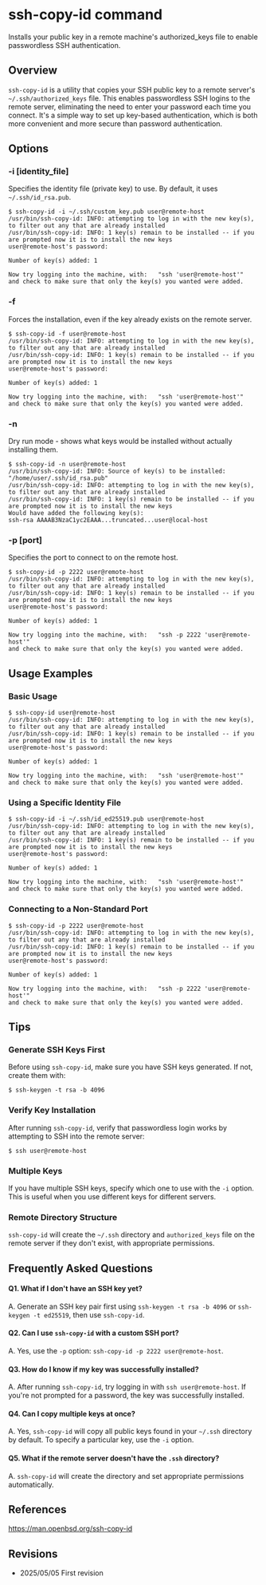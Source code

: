 # ssh-copy-id command

Installs your public key in a remote machine's authorized_keys file to enable passwordless SSH authentication.

## Overview

`ssh-copy-id` is a utility that copies your SSH public key to a remote server's `~/.ssh/authorized_keys` file. This enables passwordless SSH logins to the remote server, eliminating the need to enter your password each time you connect. It's a simple way to set up key-based authentication, which is both more convenient and more secure than password authentication.

## Options

### **-i [identity_file]**

Specifies the identity file (private key) to use. By default, it uses `~/.ssh/id_rsa.pub`.

```console
$ ssh-copy-id -i ~/.ssh/custom_key.pub user@remote-host
/usr/bin/ssh-copy-id: INFO: attempting to log in with the new key(s), to filter out any that are already installed
/usr/bin/ssh-copy-id: INFO: 1 key(s) remain to be installed -- if you are prompted now it is to install the new keys
user@remote-host's password: 

Number of key(s) added: 1

Now try logging into the machine, with:   "ssh 'user@remote-host'"
and check to make sure that only the key(s) you wanted were added.
```

### **-f**

Forces the installation, even if the key already exists on the remote server.

```console
$ ssh-copy-id -f user@remote-host
/usr/bin/ssh-copy-id: INFO: attempting to log in with the new key(s), to filter out any that are already installed
/usr/bin/ssh-copy-id: INFO: 1 key(s) remain to be installed -- if you are prompted now it is to install the new keys
user@remote-host's password: 

Number of key(s) added: 1

Now try logging into the machine, with:   "ssh 'user@remote-host'"
and check to make sure that only the key(s) you wanted were added.
```

### **-n**

Dry run mode - shows what keys would be installed without actually installing them.

```console
$ ssh-copy-id -n user@remote-host
/usr/bin/ssh-copy-id: INFO: Source of key(s) to be installed: "/home/user/.ssh/id_rsa.pub"
/usr/bin/ssh-copy-id: INFO: attempting to log in with the new key(s), to filter out any that are already installed
/usr/bin/ssh-copy-id: INFO: 1 key(s) remain to be installed -- if you are prompted now it is to install the new keys
Would have added the following key(s):
ssh-rsa AAAAB3NzaC1yc2EAAA...truncated...user@local-host
```

### **-p [port]**

Specifies the port to connect to on the remote host.

```console
$ ssh-copy-id -p 2222 user@remote-host
/usr/bin/ssh-copy-id: INFO: attempting to log in with the new key(s), to filter out any that are already installed
/usr/bin/ssh-copy-id: INFO: 1 key(s) remain to be installed -- if you are prompted now it is to install the new keys
user@remote-host's password: 

Number of key(s) added: 1

Now try logging into the machine, with:   "ssh -p 2222 'user@remote-host'"
and check to make sure that only the key(s) you wanted were added.
```

## Usage Examples

### Basic Usage

```console
$ ssh-copy-id user@remote-host
/usr/bin/ssh-copy-id: INFO: attempting to log in with the new key(s), to filter out any that are already installed
/usr/bin/ssh-copy-id: INFO: 1 key(s) remain to be installed -- if you are prompted now it is to install the new keys
user@remote-host's password: 

Number of key(s) added: 1

Now try logging into the machine, with:   "ssh 'user@remote-host'"
and check to make sure that only the key(s) you wanted were added.
```

### Using a Specific Identity File

```console
$ ssh-copy-id -i ~/.ssh/id_ed25519.pub user@remote-host
/usr/bin/ssh-copy-id: INFO: attempting to log in with the new key(s), to filter out any that are already installed
/usr/bin/ssh-copy-id: INFO: 1 key(s) remain to be installed -- if you are prompted now it is to install the new keys
user@remote-host's password: 

Number of key(s) added: 1

Now try logging into the machine, with:   "ssh 'user@remote-host'"
and check to make sure that only the key(s) you wanted were added.
```

### Connecting to a Non-Standard Port

```console
$ ssh-copy-id -p 2222 user@remote-host
/usr/bin/ssh-copy-id: INFO: attempting to log in with the new key(s), to filter out any that are already installed
/usr/bin/ssh-copy-id: INFO: 1 key(s) remain to be installed -- if you are prompted now it is to install the new keys
user@remote-host's password: 

Number of key(s) added: 1

Now try logging into the machine, with:   "ssh -p 2222 'user@remote-host'"
and check to make sure that only the key(s) you wanted were added.
```

## Tips

### Generate SSH Keys First

Before using `ssh-copy-id`, make sure you have SSH keys generated. If not, create them with:

```console
$ ssh-keygen -t rsa -b 4096
```

### Verify Key Installation

After running `ssh-copy-id`, verify that passwordless login works by attempting to SSH into the remote server:

```console
$ ssh user@remote-host
```

### Multiple Keys

If you have multiple SSH keys, specify which one to use with the `-i` option. This is useful when you use different keys for different servers.

### Remote Directory Structure

`ssh-copy-id` will create the `~/.ssh` directory and `authorized_keys` file on the remote server if they don't exist, with appropriate permissions.

## Frequently Asked Questions

#### Q1. What if I don't have an SSH key yet?
A. Generate an SSH key pair first using `ssh-keygen -t rsa -b 4096` or `ssh-keygen -t ed25519`, then use `ssh-copy-id`.

#### Q2. Can I use `ssh-copy-id` with a custom SSH port?
A. Yes, use the `-p` option: `ssh-copy-id -p 2222 user@remote-host`.

#### Q3. How do I know if my key was successfully installed?
A. After running `ssh-copy-id`, try logging in with `ssh user@remote-host`. If you're not prompted for a password, the key was successfully installed.

#### Q4. Can I copy multiple keys at once?
A. Yes, `ssh-copy-id` will copy all public keys found in your `~/.ssh` directory by default. To specify a particular key, use the `-i` option.

#### Q5. What if the remote server doesn't have the `.ssh` directory?
A. `ssh-copy-id` will create the directory and set appropriate permissions automatically.

## References

https://man.openbsd.org/ssh-copy-id

## Revisions

- 2025/05/05 First revision